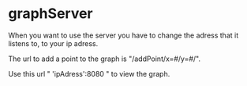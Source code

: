 # graphServer

When you want to use the server you have to change the adress that it listens to, to your ip adress.

The url to add a point to the graph is "/addPoint/x=#/y=#/".

Use this url " 'ipAdress':8080 " to view the graph.
